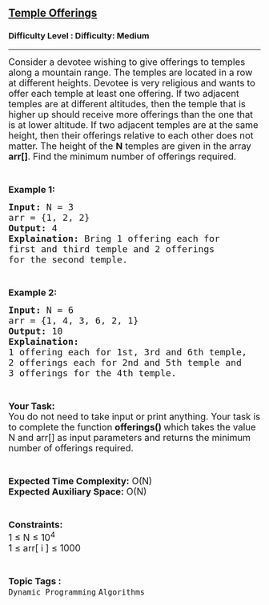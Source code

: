 <h2><a href="https://www.geeksforgeeks.org/problems/temple-offerings2831/1?page=2&difficulty=Medium&status=unsolved,attempted&sortBy=accuracy">Temple Offerings</a></h2><h3>Difficulty Level : Difficulty: Medium</h3><hr><div class="problems_problem_content__Xm_eO"><p><span style="font-size:18px">Consider a devotee wishing to give offerings to temples along a mountain range. The temples are located in a row at different heights. Devotee is very religious and wants to offer each&nbsp;temple&nbsp;at least one offering. If two adjacent temples are at different altitudes, then the temple that is higher up should receive more offerings than the one that is at lower altitude. If two adjacent temples are at the same height, then their offerings relative to each other does not matter. The height of the <strong>N</strong> temples are given in the array <strong>arr[]</strong>. Find the minimum number of offerings required.</span></p>

<p>&nbsp;</p>

<p><strong><span style="font-size:18px">Example 1:</span></strong></p>

<pre><span style="font-size:18px"><strong>Input:</strong> N = 3
arr = {1, 2, 2}
<strong>Output:</strong> 4
<strong>Explaination:</strong> Bring 1 offering each for 
first and third temple and 2 offerings 
for the second temple.</span></pre>

<p>&nbsp;</p>

<p><strong><span style="font-size:18px">Example 2:</span></strong></p>

<pre><span style="font-size:18px"><strong>Input:</strong> N = 6
arr = {1, 4, 3, 6, 2, 1}
<strong>Output:</strong> 10
<strong>Explaination:</strong> 
1 offering each for 1st, 3rd and 6th temple, 
2 offerings each for 2nd and 5th temple and 
3 offerings for the 4th temple.</span></pre>

<p>&nbsp;</p>

<p><span style="font-size:18px"><strong>Your Task:</strong><br>
You do not need to take input or print anything. Your task is to complete the function <strong>offerings() </strong>which takes the value N and arr[] as input parameters and returns the minimum number of offerings required.</span></p>

<p>&nbsp;</p>

<p><span style="font-size:18px"><strong>Expected Time Complexity:</strong> O(N)<br>
<strong>Expected Auxiliary Space:</strong> O(N)</span></p>

<p>&nbsp;</p>

<p><span style="font-size:18px"><strong>Constraints:</strong><br>
1 ≤ N ≤ 10<sup>4</sup><br>
1 ≤ arr[ i ] ≤ 1000</span></p>
</div><br><p><span style=font-size:18px><strong>Topic Tags : </strong><br><code>Dynamic Programming</code>&nbsp;<code>Algorithms</code>&nbsp;